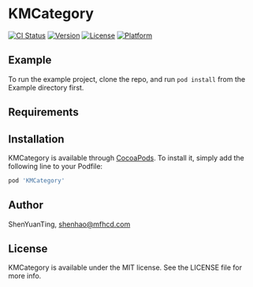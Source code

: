 # KMCategory

[![CI Status](https://img.shields.io/travis/ShenYuanTing/KMCategory.svg?style=flat)](https://travis-ci.org/ShenYuanTing/KMCategory)
[![Version](https://img.shields.io/cocoapods/v/KMCategory.svg?style=flat)](https://cocoapods.org/pods/KMCategory)
[![License](https://img.shields.io/cocoapods/l/KMCategory.svg?style=flat)](https://cocoapods.org/pods/KMCategory)
[![Platform](https://img.shields.io/cocoapods/p/KMCategory.svg?style=flat)](https://cocoapods.org/pods/KMCategory)

## Example

To run the example project, clone the repo, and run `pod install` from the Example directory first.

## Requirements

## Installation

KMCategory is available through [CocoaPods](https://cocoapods.org). To install
it, simply add the following line to your Podfile:

```ruby
pod 'KMCategory'
```

## Author

ShenYuanTing, shenhao@mfhcd.com

## License

KMCategory is available under the MIT license. See the LICENSE file for more info.

